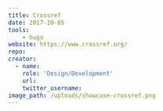 ```yaml
---
title: Crossref
date: 2017-10-05
tools:
    - hugo
website: https://www.crossref.org/
repo:
creator:
  - name:
    role: 'Design/Development'
    url:
    twitter_username:
image_path: /uploads/showcase-crossref.png
---
```

